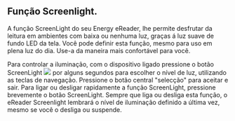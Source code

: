 ## Função Screenlight.

A função ScreenLight do seu Energy eReader, lhe permite desfrutar da leitura em ambientes com baixa ou nenhuma luz, graças á luz suave de fundo LED da tela. Você pode definir esta função, mesmo para uso em plena luz do dia. Use-a da maneira mais confortável para você.

Para controlar a iluminação, com o dispositivo ligado pressione o botão ScreenLight ![](http://static.energysistem.com/images/manuals/42169/54bfe09a1b6ef.jpg) por alguns segundos para escolher o nível de luz, utilizando as teclas de navegação. Pressione o botão central "selecção" para aceitar e sair. Para ligar ou desligar rapidamente a função ScreenLight, pressione brevemente o botão ScreenLight. Sempre que liga ou desliga esta função, o eReader Screenlight lembrará o nível de iluminação definido a última vez, mesmo se você o desliga ou suspende.



